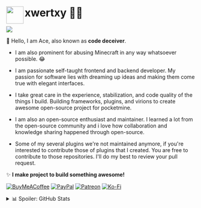 <h1><img src="https://github.com/xwertxy/xwertxy/assets/143252455/68a7dde2-2ade-4f1a-8ede-4554d617e099" height="46" width="46" align="left">xwertxy 👨‍💻</h1> 

[![](https://visitcount.itsvg.in/api?id=xwertxy&icon=0&color=6)](https://visitcount.itsvg.in)

👋 Hello, I am Ace, also known as **code deceiver**. 

- I am also prominent for abusing Minecraft in any way whatsoever possible. 😂

- I am passionate self-taught frontend and backend developer. My passion for software lies with dreaming up ideas and making them come true with elegant interfaces. 

- I take great care in the experience, stabilization, and code quality of the things I build. Building frameworks, plugins, and virions to create awesome open-source project for pocketmine.

- I am also an open-source enthusiast and maintainer. I learned a lot from the open-source community and i love how collaboration and knowledge sharing happened through open-source.

- Some of my several plugins we're not maintained anymore, if you're interested to contribute those of plugins that I created. You are free to contribute to those repositories. I'll do my best to review your pull request.

✨ **I make project to build something awesome!**

  [![BuyMeACoffee](https://img.shields.io/badge/Buy%20Me%20a%20Coffee-ffdd00?style=for-the-badge&logo=buy-me-a-coffee&logoColor=black)](https://buymeacoffee.com/xwertxy) [![PayPal](https://img.shields.io/badge/PayPal-00457C?style=for-the-badge&logo=paypal&logoColor=white)](https://paypal.me/xwertxy) [![Patreon](https://img.shields.io/badge/Patreon-F96854?style=for-the-badge&logo=patreon&logoColor=white)](https://patreon.com/xwertxy) [![Ko-Fi](https://img.shields.io/badge/Ko--fi-F16061?style=for-the-badge&logo=ko-fi&logoColor=white)](https://ko-fi.com/xwertxy) 

<details>
<summary>📊 Spoiler: GitHub Stats</summary>
  
![](https://github-readme-stats.vercel.app/api?username=xwertxy&theme=default&hide_border=false&include_all_commits=false&count_private=false)<br/>
![](https://github-readme-streak-stats.herokuapp.com/?user=xwertxy&theme=default&hide_border=false)<br/>
![](https://github-readme-stats.vercel.app/api/top-langs/?username=xwertxy&theme=default&hide_border=false&include_all_commits=false&count_private=false&layout=compact)
![](https://github-profile-trophy.vercel.app/?username=xwertxy&theme=onedark&no-frame=false&no-bg=true&margin-w=4)
![](https://github-contributor-stats.vercel.app/api?username=xwertxy&limit=5&theme=flat&combine_all_yearly_contributions=true)

</details>
